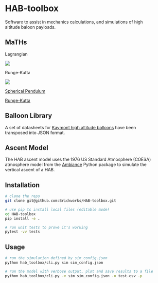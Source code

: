 # HAB-toolbox
Software to assist in mechanics calculations, and simulations of high altitude baloon payloads. 

## MaTHs

Lagrangian

![](https://wikimedia.org/api/rest_v1/media/math/render/svg/a189933b115e264a4f74e7be8d8b5ffeb6bcea0b)

Runge-Kutta

![](https://wikimedia.org/api/rest_v1/media/math/render/svg/94677d7c780034e883b6b3f3d832cb12356a2fcc)

[Spherical Pendulum](https://en.wikipedia.org/wiki/Spherical_pendulum)

[Runge-Kutta](https://en.wikipedia.org/wiki/Runge%E2%80%93Kutta_methods)

## Balloon Library
A set of datasheets for [Kaymont high altitude balloons](https://www.kaymont.com/habphotography)
have been transposed into JSON format.

## Ascent Model
The HAB ascent model uses the 1976 US Standard Atmosphere (COESA)
atmosphere model from the [Ambiance](https://github.com/airinnova/ambiance/) Python package to simulate the vertical ascent of a HAB.

## Installation

```bash
# clone the repo
git clone git@github.com:Brickworks/HAB-toolbox.git

# use pip to install local files (editable mode)
cd HAB-toolbox
pip install -e .

# run unit tests to prove it's working
pytest -vv tests
```

## Usage
```bash
# run the simulation defined by sim_config.json
python hab_toolbox/cli.py sim sim_config.json

# run the model with verbose output, plot and save results to a file
python hab_toolbox/cli.py -v sim sim_config.json -o test.csv -p
```
